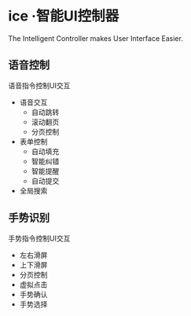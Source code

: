 # ice ·智能UI控制器
The Intelligent Controller makes User Interface Easier.

## 语音控制

语音指令控制UI交互

- 语音交互
  - 自动跳转
  - 滚动翻页
  - 分页控制
- 表单控制
  - 自动填充
  - 智能纠错
  - 智能提醒
  - 自动提交
- 全局搜索

## 手势识别

手势指令控制UI交互

- 左右滑屏
- 上下滑屏
- 分页控制
- 虚拟点击
- 手势确认
- 手势选择